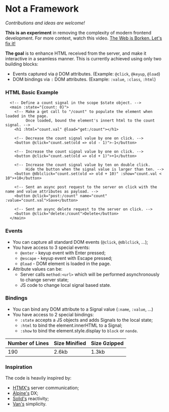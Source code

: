 # Not a Framework

_Contributions and ideas are welcome!_

**This is an experiment** in removing the complexity of modern frontend development.
For more context, watch this video. [The Web is Borken. Let's fix it!](https://youtu.be/TaP9Wc_gkI0)

**The goal** is to enhance HTML received from the server, and make it interactive in a seamless manner. This is currently achieved using only two building blocks:
- Events captured via `@` DOM attributes. (Example: `@click`, `@keyup`, `@load`)
- DOM bindings via `:` DOM attributes. (Example: `:value`, `:class`, `:html`)


### HTML Basic Example

```
  <!-- Define a count signal in the scope $state object. -->
  <main :state="{count: 0}">
    <!-- Make a get call to "/count" to populate the element when loaded in the page.
         Once loaded, bound the element's innert html to the count signal. -->
    <h1 :html="count.val" @load="get:/count"></h1>

    <!-- Decrease the count signal value by one on click. -->
    <button @click="count.set(old => old - 1)">-1</button>
    
    <!-- Increase the count signal value by one on click. -->
    <button @click="count.set(old => old + 1)">+1</button>
    
    <!-- Increase the count signal value by ten on double click.
         Hide the button when the signal value is larger than ten. -->
    <button @dblclick="count.set(old => old + 10)" :show="count.val < 10">+10</button>

    <!-- Sent an async post request to the server on click with the name and value attributes as payload. -->
    <button @click="post:/count" name="count" :value="count.val">Save</button>
    
    <!-- Sent an async delete request to the server on click. -->
    <button @click="delete:/count">Delete</button>
  </main>
  ```

### Events
- You can capture all standard DOM events (`@click`, `@dblclick`, ...);
- You have access to 3 special events:
  - `@enter` - keyup event with Enter pressed;
  - `@escape` - keyup event with Escape pressed;
  - `@load` - DOM element is loaded in the page.
- Attribute values can be:
  - Server calls `method:<url>` which will be performed asynchronously to change server state;
  - JS code to change local signal based state.

### Bindings
- You can bind any DOM attribute to a Signal value (`:name`, `:value`, ...)
- You have access to 2 special bindings:
  - `:state` accepts a JS objects and adds Signals to the local state;
  - `:html` to bind the element.innerHTML to a Signal;
  - `:show` to bind the element.style.display to `block` or `nonde`.

| Number of Lines  | Size Minified | Size Gzipped |
|------------------|---------------|--------------|
| 190              | 2.6kb         | 1.3kb        |


### Inspiration
The code is heavily inspired by:
- [HTMX's](https://htmx.org/) server communication;
- [Alpine's](https://alpinejs.dev/) DX;
- [Solid's](https://www.solidjs.com/) reactivity;
- [Van's](https://vanjs.org/) simplicity.

